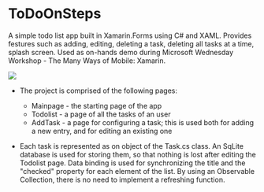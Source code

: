 # ToDoOnSteps

A simple todo list app built in Xamarin.Forms using C# and XAML. Provides festures such as adding, editing, deleting a task, deleting all tasks at a time, splash screen. Used as on-hands demo during Microsoft Wednesday Workshop - The Many Ways of Mobile: Xamarin.

![](https://github.com/cristysandu/ToDoOnSteps/blob/master/Images/Demo.PNG)


* The project is comprised of the following pages:
  * Mainpage - the starting page of the app 
  * Todolist - a page of all the tasks of an user
  * AddTask - a page for configuring a task; this is used both for adding a new entry, and for editing an existing one
  
* Each task is represented as on object of the Task.cs class. An SqLite database is used for storing them, so that nothing is lost after editing the Todolist page. Data binding is used for synchronizing the title and the "checked" property for each element of the list. By using an Observable Collection, there is no need to implement a refreshing function.
